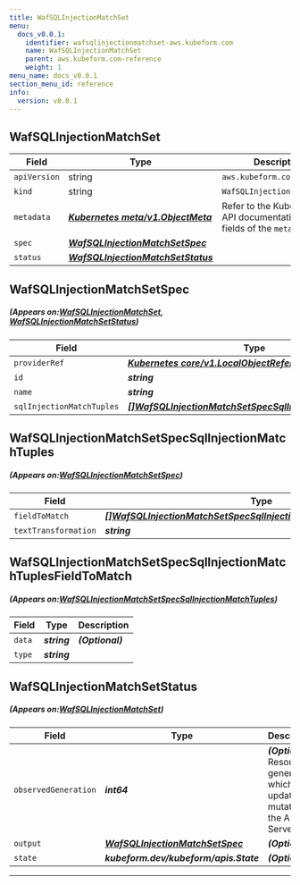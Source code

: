 ```yaml
---
title: WafSQLInjectionMatchSet
menu:
  docs_v0.0.1:
    identifier: wafsqlinjectionmatchset-aws.kubeform.com
    name: WafSQLInjectionMatchSet
    parent: aws.kubeform.com-reference
    weight: 1
menu_name: docs_v0.0.1
section_menu_id: reference
info:
  version: v0.0.1
---
```


## WafSQLInjectionMatchSet
| Field | Type | Description |
| ------ | ----- | ----------- |
| `apiVersion` | string | `aws.kubeform.com/v1alpha1` |
|    `kind` | string | `WafSQLInjectionMatchSet` |
| `metadata` | ***[Kubernetes meta/v1.ObjectMeta](https://kubernetes.io/docs/reference/generated/kubernetes-api/v1.13/#objectmeta-v1-meta)***|Refer to the Kubernetes API documentation for the fields of the `metadata` field.|
| `spec` | ***[WafSQLInjectionMatchSetSpec](#WafSQLInjectionMatchSetSpec)***||
| `status` | ***[WafSQLInjectionMatchSetStatus](#WafSQLInjectionMatchSetStatus)***||
## WafSQLInjectionMatchSetSpec
##### (Appears on:[WafSQLInjectionMatchSet](#WafSQLInjectionMatchSet), [WafSQLInjectionMatchSetStatus](#WafSQLInjectionMatchSetStatus))
| Field | Type | Description |
| ------ | ----- | ----------- |
| `providerRef` | ***[Kubernetes core/v1.LocalObjectReference](https://kubernetes.io/docs/reference/generated/kubernetes-api/v1.13/#localobjectreference-v1-core)***||
| `id` | ***string***||
| `name` | ***string***||
| `sqlInjectionMatchTuples` | ***[[]WafSQLInjectionMatchSetSpecSqlInjectionMatchTuples](#WafSQLInjectionMatchSetSpecSqlInjectionMatchTuples)***| ***(Optional)*** |
## WafSQLInjectionMatchSetSpecSqlInjectionMatchTuples
##### (Appears on:[WafSQLInjectionMatchSetSpec](#WafSQLInjectionMatchSetSpec))
| Field | Type | Description |
| ------ | ----- | ----------- |
| `fieldToMatch` | ***[[]WafSQLInjectionMatchSetSpecSqlInjectionMatchTuplesFieldToMatch](#WafSQLInjectionMatchSetSpecSqlInjectionMatchTuplesFieldToMatch)***||
| `textTransformation` | ***string***||
## WafSQLInjectionMatchSetSpecSqlInjectionMatchTuplesFieldToMatch
##### (Appears on:[WafSQLInjectionMatchSetSpecSqlInjectionMatchTuples](#WafSQLInjectionMatchSetSpecSqlInjectionMatchTuples))
| Field | Type | Description |
| ------ | ----- | ----------- |
| `data` | ***string***| ***(Optional)*** |
| `type` | ***string***||
## WafSQLInjectionMatchSetStatus
##### (Appears on:[WafSQLInjectionMatchSet](#WafSQLInjectionMatchSet))
| Field | Type | Description |
| ------ | ----- | ----------- |
| `observedGeneration` | ***int64***| ***(Optional)*** Resource generation, which is updated on mutation by the API Server.|
| `output` | ***[WafSQLInjectionMatchSetSpec](#WafSQLInjectionMatchSetSpec)***| ***(Optional)*** |
| `state` | ***kubeform.dev/kubeform/apis.State***| ***(Optional)*** |
---
